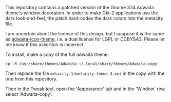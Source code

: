 This repository contains a patched version of the Gnome 3.14 Adwaita theme's window decoration.
In order to make Gtk-2 applications use the dark look-and-feel, the patch hard-codes the dark
colors into the metacity file.

I am uncertain about the license of this design, but I suppose it is the same as
[adwaita-icon-theme](https://github.com/GNOME/adwaita-icon-theme), i.e. a dual license
for LGPL or CCBYSA3. Please let me know if this assertion is incorrect.

To install, make a copy of the full adwaita theme:

    cp -R /usr/share/themes/Adwaita ~/.local/share/themes/Adwaita-copy

Then replace the file `metacity-1/metacity-theme-3.xml` in the copy with the one from this repository.

Then in the Tweak tool, open the 'Appearance' tab and in the 'Window' row, select 'Adwaita-copy'.
